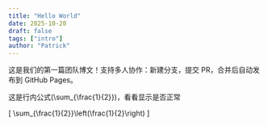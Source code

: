 ```yaml
---
title: "Hello World"
date: 2025-10-20
draft: false
tags: ["intro"]
author: "Patrick"
---
```


这是我们的第一篇团队博文！支持多人协作：新建分支，提交 PR，合并后自动发布到 GitHub Pages。

这是行内公式\(\sum_{\frac{1}{2}}\)，看看显示是否正常

\[
\sum_{\frac{1}{2}}\left(\frac{1}{2}\right)
\]
